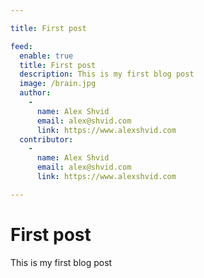 ```yaml
---

title: First post

feed:
  enable: true
  title: First post
  description: This is my first blog post
  image: /brain.jpg
  author:
    -
      name: Alex Shvid
      email: alex@shvid.com
      link: https://www.alexshvid.com
  contributor:
    -
      name: Alex Shvid
      email: alex@shvid.com
      link: https://www.alexshvid.com

---
```


# First post

This is my first blog post
